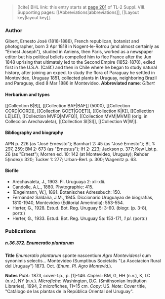 > [!cite] BHL link: this entry starts at [page 201](https://www.biodiversitylibrary.org/page/33258679) of TL-2 Suppl. VIII.
> Supporting pages: [[Abbreviations|abbreviations]], [[Layout key|layout key]].

### Author

Gibert, Ernesto José (1818-1886), French republican, botanist and photographer, born 3 Apr 1818 in Nogent-le-Rotrou (and almost certainly as "Ernest Joseph"), studied in Amiens, then Paris, worked as a newspaper editor but his political beliefs compelled him to flee France after the Jun 1848 uprising that ultimately led to the Second Empire (1852-1870), exiled first in the U.S.A. (Calif.) and then in Chile where he began to study natural history, after joining an exped. to study the flora of Paraguay he settled in Montevideo, Uruguay 1851, collected plants in Uruguay, neighboring Brazil and Paraguay, died 8 Mar 1886 in Montevideo. 
**Abbreviated name**: *Gibert*

#### Herbarium and types

[[Collection B|B]], [[Collection BAF|BAF]] (5000), [[Collection CORD|CORD]], [[Collection GOET|GOET]], [[Collection K|K]], [[Collection LE|LE]], [[Collection MVFQ|MVFQ]], [[Collection MVM|MVM]] (orig. in Collección Arechavaleta), [[Collection SI|SI]], [[Collection W|W]].

#### Bibliography and biography

APN p. 226 (as "José Ernessto"); Barnhart 2: 45 (as "José Ernesto"); BL 1: 297, 259; BM 2: 673 (as "Ernestus"); IH 2: 223; Jackson p. 377; Kew List p. 26 (as "Ernest"); Morren ed. 10: 142 (at Montevideo, Uruguay); Rehder 5(index): 320; Tucker 1: 277; Urban-Berl. p. 300; Wagenitz p. 63.

#### Biofile

- Arechavaleta, J., 1903. Fl. Uruguaya 2: xli-xlii.
- Candolle, A.L., 1880. Phytographie: 415.
- \[Engelmann, W.\], 1891. Botanisches Adressbuch: 150.
- Fernández Saldaña, J.M., 1945. Diccionario Uruguayao de biografías, 1810-1940, Montevideo (Editorial Amerindia): 553-554.
- Herter, G., 1928. Estud. Bot. Reg. Uruguay 5: 3-60. (biogr. (p. 3-8), portr.)
- Herter, G., 1933. Estud. Bot. Reg. Uruguay 5a: 153-171, *1 pl*. (portr.)

### Publications

##### n.36.372. Enumeratio plantarum

**Title**
*Enumeratio plantarum* sponte nascentium *Agro Montevidensi* cum synonimis selectis... Montevideo (Sumptibus Societatis "La Asociacion Rural del Uruguay") 1873. Oct. (*Enum*. *Pl. Agro Montevid.*).

**Notes**
*Publ*.: 1873, cover-t.p., p. \[1\]-146. *Copies*: BM, G, HH (n.v.), K, LC (n.v.), NY (n.v.).
*Microfiche*: Washington, D.C. (Smithsonian Institution Libraries), 1994, 2 microfiches, 11×15 cm. *Copy*: US.
*Note*: Cover title, "Catálogo de las plantas de la República Oriental del Uruguay".

